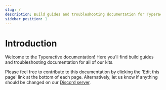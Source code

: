 ```yaml
---
slug: /
description: Build guides and troubleshooting documentation for Typeractive.xyz.
sidebar_position: 1
---
```


# Introduction

Welcome to the Typeractive documentation! Here you'll find build guides and troubleshooting documentation for all of our kits.

Please feel free to contribute to this documentation by clicking the 'Edit this page' link at the bottom of each page. Alternatively, let us know if anything should be changed on our [Discord server](https://typeractive.xyz/discord).
